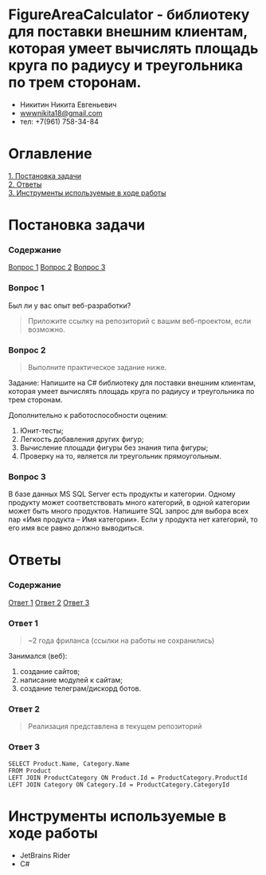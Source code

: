 # FigureAreaCalculator - библиотеку для поставки внешним клиентам, которая умеет вычислять площадь круга по радиусу и треугольника по трем сторонам.

- Никитин Никита Евгеньевич 
- wwwnikita18@gmail.com
- тел: +7(961) 758-34-84

# Оглавление 
[1. Постановка задачи](#task)  
[2. Ответы](#realization)  
[3. Инструменты используемые в ходе работы](#tools)  

<a name="task"><h1>Постановка задачи</h1></a>
### Содержание
[Вопрос 1](#q1)
[Вопрос 2](#q2)
[Вопрос 3](#q3)

<a name="q1"><h3>Вопрос 1</h3></a>
Был ли у вас опыт веб-разработки?
> Приложите ссылку на репозиторий с вашим веб-проектом, если возможно.

<a name="q2"><h3>Вопрос 2</h3></a>
> Выполните практическое задание ниже.


Задание: Напишите на C# библиотеку для поставки внешним клиентам, которая умеет вычислять площадь круга по радиусу и треугольника по трем сторонам.


Дополнительно к работоспособности оценим:
1. Юнит-тесты;
2. Легкость добавления других фигур;
3. Вычисление площади фигуры без знания типа фигуры;
4. Проверку на то, является ли треугольник прямоугольным.

<a name="q3"><h3>Вопрос 3</h3></a>
В базе данных MS SQL Server есть продукты и категории. Одному продукту может соответствовать много категорий, в одной категории может быть много продуктов. Напишите SQL запрос для выбора всех пар «Имя продукта – Имя категории». Если у продукта нет категорий, то его имя все равно должно выводиться.

<a name="realization"><h1>Ответы</h1></a>  
### Содержание
[Ответ 1](#a1)
[Ответ 2](#a2)
[Ответ 3](#a3)

<a name="a1"><h3>Ответ 1</h3></a>
> ~2 года фриланса (cсылки на работы не сохранились)


Занимался (веб):
1. создание сайтов; 
2. написание модулей к сайтам; 
3. создание телеграм/дискорд ботов.

<a name="a2"><h3>Ответ 2</h3></a>
> Реализация представлена в текущем репозиторий

<a name="a3"><h3>Ответ 3</h3></a>
```
SELECT Product.Name, Category.Name
FROM Product
LEFT JOIN ProductCategory ON Product.Id = ProductCategory.ProductId
LEFT JOIN Category ON Category.Id = ProductCategory.CategoryId
```

<a name="tools"><h1>Инструменты используемые в ходе работы</h1></a>  
- JetBrains Rider
- C#  
